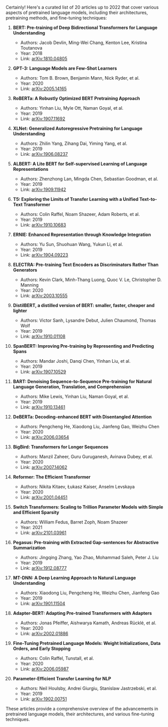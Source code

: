 Certainly! Here's a curated list of 20 articles up to 2022 that cover various aspects of pretrained language models, including their architectures, pretraining methods, and fine-tuning techniques:

1. **BERT: Pre-training of Deep Bidirectional Transformers for Language Understanding**
   - Authors: Jacob Devlin, Ming-Wei Chang, Kenton Lee, Kristina Toutanova
   - Year: 2018
   - Link: [arXiv:1810.04805](https://arxiv.org/abs/1810.04805)

2. **GPT-3: Language Models are Few-Shot Learners**
   - Authors: Tom B. Brown, Benjamin Mann, Nick Ryder, et al.
   - Year: 2020
   - Link: [arXiv:2005.14165](https://arxiv.org/abs/2005.14165)

3. **RoBERTa: A Robustly Optimized BERT Pretraining Approach**
   - Authors: Yinhan Liu, Myle Ott, Naman Goyal, et al.
   - Year: 2019
   - Link: [arXiv:1907.11692](https://arxiv.org/abs/1907.11692)

4. **XLNet: Generalized Autoregressive Pretraining for Language Understanding**
   - Authors: Zhilin Yang, Zihang Dai, Yiming Yang, et al.
   - Year: 2019
   - Link: [arXiv:1906.08237](https://arxiv.org/abs/1906.08237)

5. **ALBERT: A Lite BERT for Self-supervised Learning of Language Representations**
   - Authors: Zhenzhong Lan, Mingda Chen, Sebastian Goodman, et al.
   - Year: 2019
   - Link: [arXiv:1909.11942](https://arxiv.org/abs/1909.11942)

6. **T5: Exploring the Limits of Transfer Learning with a Unified Text-to-Text Transformer**
   - Authors: Colin Raffel, Noam Shazeer, Adam Roberts, et al.
   - Year: 2019
   - Link: [arXiv:1910.10683](https://arxiv.org/abs/1910.10683)

7. **ERNIE: Enhanced Representation through Knowledge Integration**
   - Authors: Yu Sun, Shuohuan Wang, Yukun Li, et al.
   - Year: 2019
   - Link: [arXiv:1904.09223](https://arxiv.org/abs/1904.09223)

8. **ELECTRA: Pre-training Text Encoders as Discriminators Rather Than Generators**
   - Authors: Kevin Clark, Minh-Thang Luong, Quoc V. Le, Christopher D. Manning
   - Year: 2020
   - Link: [arXiv:2003.10555](https://arxiv.org/abs/2003.10555)

9. **DistilBERT, a distilled version of BERT: smaller, faster, cheaper and lighter**
   - Authors: Victor Sanh, Lysandre Debut, Julien Chaumond, Thomas Wolf
   - Year: 2019
   - Link: [arXiv:1910.01108](https://arxiv.org/abs/1910.01108)

10. **SpanBERT: Improving Pre-training by Representing and Predicting Spans**
    - Authors: Mandar Joshi, Danqi Chen, Yinhan Liu, et al.
    - Year: 2019
    - Link: [arXiv:1907.10529](https://arxiv.org/abs/1907.10529)

11. **BART: Denoising Sequence-to-Sequence Pre-training for Natural Language Generation, Translation, and Comprehension**
    - Authors: Mike Lewis, Yinhan Liu, Naman Goyal, et al.
    - Year: 2019
    - Link: [arXiv:1910.13461](https://arxiv.org/abs/1910.13461)

12. **DeBERTa: Decoding-enhanced BERT with Disentangled Attention**
    - Authors: Pengcheng He, Xiaodong Liu, Jianfeng Gao, Weizhu Chen
    - Year: 2020
    - Link: [arXiv:2006.03654](https://arxiv.org/abs/2006.03654)

13. **BigBird: Transformers for Longer Sequences**
    - Authors: Manzil Zaheer, Guru Guruganesh, Avinava Dubey, et al.
    - Year: 2020
    - Link: [arXiv:2007.14062](https://arxiv.org/abs/2007.14062)

14. **Reformer: The Efficient Transformer**
    - Authors: Nikita Kitaev, Łukasz Kaiser, Anselm Levskaya
    - Year: 2020
    - Link: [arXiv:2001.04451](https://arxiv.org/abs/2001.04451)

15. **Switch Transformers: Scaling to Trillion Parameter Models with Simple and Efficient Sparsity**
    - Authors: William Fedus, Barret Zoph, Noam Shazeer
    - Year: 2021
    - Link: [arXiv:2101.03961](https://arxiv.org/abs/2101.03961)

16. **Pegasus: Pre-training with Extracted Gap-sentences for Abstractive Summarization**
    - Authors: Jingqing Zhang, Yao Zhao, Mohammad Saleh, Peter J. Liu
    - Year: 2019
    - Link: [arXiv:1912.08777](https://arxiv.org/abs/1912.08777)

17. **MT-DNN: A Deep Learning Approach to Natural Language Understanding**
    - Authors: Xiaodong Liu, Pengcheng He, Weizhu Chen, Jianfeng Gao
    - Year: 2019
    - Link: [arXiv:1901.11504](https://arxiv.org/abs/1901.11504)

18. **Adapter-BERT: Adapting Pre-trained Transformers with Adapters**
    - Authors: Jonas Pfeiffer, Aishwarya Kamath, Andreas Rücklé, et al.
    - Year: 2020
    - Link: [arXiv:2002.01886](https://arxiv.org/abs/2002.01886)

19. **Fine-Tuning Pretrained Language Models: Weight Initializations, Data Orders, and Early Stopping**
    - Authors: Colin Raffel, Tunstall, et al.
    - Year: 2020
    - Link: [arXiv:2006.05987](https://arxiv.org/abs/2006.05987)

20. **Parameter-Efficient Transfer Learning for NLP**
    - Authors: Neil Houlsby, Andrei Giurgiu, Stanislaw Jastrzebski, et al.
    - Year: 2019
    - Link: [arXiv:1902.00751](https://arxiv.org/abs/1902.00751)

These articles provide a comprehensive overview of the advancements in pretrained language models, their architectures, and various fine-tuning techniques.
